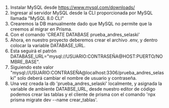 1. Instalar MySQL desde https://www.mysql.com/downloads/
2. Ingresar al servidor MySQL desde la CLI proporcionada por MySQL llamada "MySQL 8.0 CLI"
3. Crearemos la DB manualmente dado que MySQL no permite que la creemos al migrar en Prisma.
4. Con el comando 'CREATE DATABASE prueba_andres_selaski'
5. Ahora, en nuestro proyecto deberemos crear el archivo .env, y dentro colocar la variable DATABASE_URL.
6. Esta seguirá el patrón DATABASE_URL="mysql://USUARIO:CONTRASEÑA@HOST:PUERTO/NOMBRE_BASE". 
7. Siguiendo este valor "mysql://USUARIO:CONTRASEÑA@localhost:3306/prueba_andres_selaski" solo deberá cambiar el nombre de usuario y contraseña.
8. Una vez creada la db 'prueba_andres_selaski' localmente, y asignada la variable de ambiente DATABSE_URL, desde nuestro editor de código podemos crear las tablas y el cliente de prisma con el comando 'npx prisma migrate dev --name crear_tablas'.
